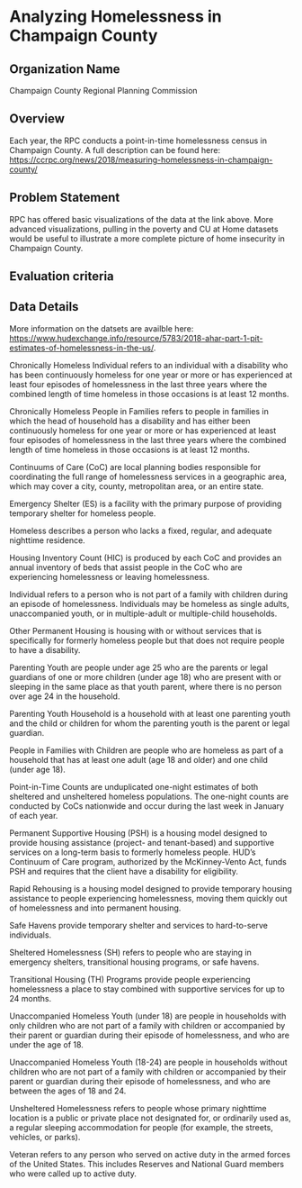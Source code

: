 # Analyzing Homelessness in Champaign County

## Organization Name
Champaign County Regional Planning Commission
 
## Overview
Each year, the RPC conducts a point-in-time homelessness census in Champaign County.  A full description can be found here: 
https://ccrpc.org/news/2018/measuring-homelessness-in-champaign-county/

## Problem Statement
RPC has offered basic visualizations of the data at the link above.  More advanced visualizations, pulling in the poverty and CU at Home datasets would be useful to illustrate a more complete picture of home insecurity in Champaign County. 

## Evaluation criteria

## Data Details
More information on the datsets are availble here: https://www.hudexchange.info/resource/5783/2018-ahar-part-1-pit-estimates-of-homelessness-in-the-us/.

Chronically Homeless Individual refers to an individual with a disability who has been continuously homeless for one year or more or has experienced at least four episodes of homelessness in the last three years where the combined length of time homeless in those occasions is at least 12 months.

Chronically Homeless People in Families refers to people in families in which the head of household has a disability and has either been continuously homeless for one year or more or has experienced at least four episodes of homelessness in the last three years where the combined length of time homeless in those occasions is at least 12 months.

Continuums of Care (CoC) are local planning bodies responsible for coordinating the full range of homelessness services in a geographic area, which may cover a city, county, metropolitan area, or an entire state.

Emergency Shelter (ES) is a facility with the primary purpose of providing temporary shelter for homeless people.

Homeless describes a person who lacks a fixed, regular, and adequate nighttime residence.

Housing Inventory Count (HIC) is produced by each CoC and provides an annual inventory of beds that assist people in the CoC who are experiencing homelessness or leaving homelessness.

Individual refers to a person who is not part of a family with children during an episode of homelessness. Individuals may be homeless as single adults, unaccompanied youth, or in multiple-adult or multiple-child households.

Other Permanent Housing is housing with or without services that is specifically for formerly homeless people but that does not require people to have a disability.

Parenting Youth are people under age 25 who are the parents or legal guardians of one or more children (under age 18) who are present with or sleeping in the same place as that youth parent, where there is no person over age 24 in the household.

Parenting Youth Household is a household with at least one parenting youth and the child or children for whom the parenting youth is the parent or legal guardian.

People in Families with Children are people who are homeless as part of a household that has at least one adult (age 18 and older) and one child (under age 18).

Point-in-Time Counts are unduplicated one-night estimates of both sheltered and unsheltered homeless populations. The one-night counts are conducted by CoCs nationwide and occur during the last week in January of each year.

Permanent Supportive Housing (PSH) is a housing model designed to provide housing assistance (project- and tenant-based) and supportive services on a long-term basis to formerly homeless people. HUD’s Continuum of Care program, authorized by the McKinney-Vento Act, funds PSH and requires that the client have a disability for eligibility.

Rapid Rehousing is a housing model designed to provide temporary housing assistance to people experiencing homelessness, moving them quickly out of homelessness and into permanent housing.

Safe Havens provide temporary shelter and services to hard-to-serve individuals.

Sheltered Homelessness (SH) refers to people who are staying in emergency shelters, transitional housing programs, or safe havens.

Transitional Housing (TH) Programs provide people experiencing homelessness a place to stay combined with supportive services for up to 24 months.

Unaccompanied Homeless Youth (under 18) are people in households with only children who are not part of a family with children or accompanied by their parent or guardian during their episode of homelessness, and who are under the age of 18.

Unaccompanied Homeless Youth (18-24) are people in households without children who are not part of a family with children or accompanied by their parent or guardian during their episode of homelessness, and who are between the ages of 18 and 24.

Unsheltered Homelessness refers to people whose primary nighttime location is a public or private place not designated for, or ordinarily used as, a regular sleeping accommodation for people (for example, the streets, vehicles, or parks).

Veteran refers to any person who served on active duty in the armed forces of the United States. This includes Reserves and National Guard members who were called up to active duty.
